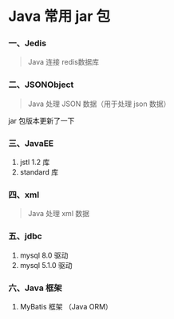 # Java 常用 jar 包  
### 一、Jedis  
> Java 连接 redis数据库  

### 二、JSONObject  
> Java 处理 JSON 数据（用于处理 json 数据）

jar 包版本更新了一下

### 三、JavaEE   
1. jstl 1.2 库   
2. standard 库

### 四、xml   
> Java 处理 xml 数据  

### 五、jdbc  
1. mysql 8.0 驱动  
2. mysql 5.1.0 驱动  

### 六、Java 框架  
1. MyBatis 框架 （Java ORM）